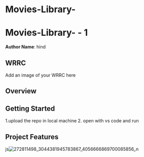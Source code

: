 # Movies-Library-

# Movies-Library- - 1

**Author Name**: hind 

## WRRC
Add an image of your WRRC here

## Overview

## Getting Started
1.upload the repo in local machine
2. open with vs code and run

## Project Features
js![272811498_3044381945783867_4056666869700085856_n](https://user-images.githubusercontent.com/75991604/151714320-8966504e-ca7b-49cb-abec-a4c2ba11abbd.jpg)
